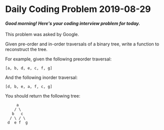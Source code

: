 # Daily Coding Problem 2019-08-29

####  _Good morning! Here's your coding interview problem for today._

This problem was asked by Google.

Given pre-order and in-order traversals of a binary tree, write a function to reconstruct the tree.

For example, given the following preorder traversal:

    [a, b, d, e, c, f, g]

And the following inorder traversal:

    [d, b, e, a, f, c, g]

You should return the following tree:

         a
        / \
       b   c
      / \ / \
     d  e f  g
